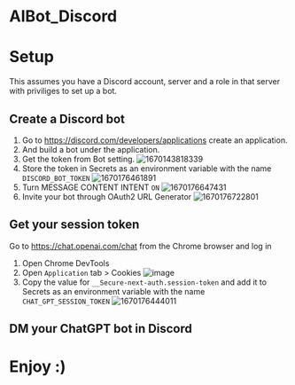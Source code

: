 # AIBot_Discord

# Setup

This assumes you have a Discord account, server and a role in that server with priviliges to set up a bot.

## Create a Discord bot

1. Go to https://discord.com/developers/applications create an application.
2. And build a bot under the application.
3. Get the token from Bot setting.
   ![1670143818339](image/README/1670143818339.png)
4. Store the token in Secrets as an environment variable with the name `DISCORD_BOT_TOKEN`
   ![1670176461891](image/README/1670176461891.png)
5. Turn MESSAGE CONTENT INTENT `ON`
   ![1670176647431](image/README/1670176647431.png)
6. Invite your bot through OAuth2 URL Generator
   ![1670176722801](image/README/1670176722801.png)

## Get your session token
Go to https://chat.openai.com/chat from the Chrome browser and log in
1. Open Chrome DevTools 
2. Open `Application` tab > Cookies
   ![image](https://user-images.githubusercontent.com/36258159/205494773-32ef651a-994d-435a-9f76-a26699935dac.png)
3. Copy the value for `__Secure-next-auth.session-token` and add it to Secrets as an environment variable with the name `CHAT_GPT_SESSION_TOKEN`
   ![1670176444011](image/README/1670176444011.png)

## DM your ChatGPT bot in Discord

# Enjoy :)
